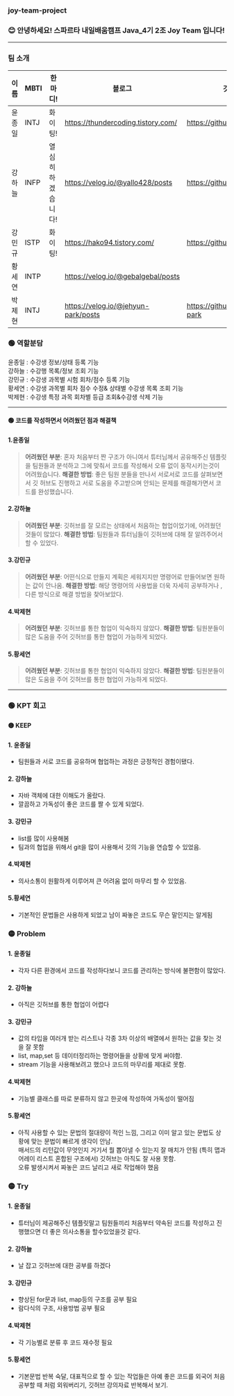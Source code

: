 ### joy-team-project

### 😊 안녕하세요! 스파르타 내일배움캠프 Java_4기 2조 Joy Team 입니다!
-----
### 팀 소개

| 이름 |MBTI| 한마디! | 블로그 | 깃허브 |
| ----|------|----|-------|-------|
|윤종일| INTJ | 화이팅! | https://thundercoding.tistory.com/ | https://github.com/pie0902 |
|강하늘|INFP|열심히 하겠습니다!|https://velog.io/@yallo428/posts|https://github.com/yallo428|
|강민규| ISTP | 화이팅! | https://hako94.tistory.com/| https://github.com/Hako99 |
|황세연| INTP | |https://velog.io/@gebalgebal/posts| |
|박제현| INTJ|  | https://velog.io/@jehyun-park/posts| https://github.com/jehyun-park|



### 🟢 역할분담

윤종일 : 수강생 정보/상태 등록 기능<br/>
강하늘 : 수강행 목록/정보 조회 기능<br/>
강민규 : 수강생 과목별 시험 회차/점수 등록 기능<br/>
황세연 : 수강생 과목별 회차 점수 수정& 상태별 수강생 목록 조회 기능<br/>
박제현 : 수강생 특정 과목 회차별 등급 조회&수강생 삭제 기능<br/>
***********************

#### 🟢 코드를 작성하면서 어려웠던 점과 해결책
#### 1.윤종일 
>**어려웠던 부분**: 혼자 처음부터 짠 구조가 아니여서 튜터님께서 공유해주신 템플릿을 팀원들과 분석하고 그에 맞춰서 코드를 작성해서 오류 없이 동작시키는것이 어려웠습니다.
  **해결한 방법**: 좋은 팀원 분들을 만나서 서로서로 코드를 살펴보면서 깃 허브도 진행하고 서로 도움을 주고받으며 안되는 문제를 해결해가면서 코드를 완성했습니다.
#### 2.강하늘 
>**어려웠던 부분**: 깃허브를 잘 모르는 상태에서 처음하는 협업이었기에, 어려웠던 것들이 많았다.
  **해결한 방법**: 팀원들과 튜터님들이 깃허브에 대해 잘 알려주어서 할 수 있었다.
#### 3.강민규 
>**어려웠던 부분**: 어떤식으로 만들지 계획은 세워지지만 명령어로 만들어보면 원하는 값이 안나옴.
  **해결한 방법**: 해당 명령어의 사용법을 더욱 자세히 공부하거나 , 다른 방식으로 해결 방법을 찾아보았다.
#### 4.박제현 
>**어려웠던 부분**: 깃허브를 통한 협업이 익숙하지 않았다.
  **해결한 방법**: 팀원분들이 많은 도움을 주어 깃허브를 통한 협업이 가능하게 되었다.
#### 5.황세연 
>**어려웠던 부분**: 깃허브를 통한 협업이 익숙하지 않았다.
  **해결한 방법**: 팀원분들이 많은 도움을 주어 깃허브를 통한 협업이 가능하게 되었다.
  
******************************
### 🟢 KPT 회고

#### 🟡 KEEP
#### 1. 윤종일 
* 팀원들과 서로 코드를 공유하며 협업하는 과정은 긍정적인 경험이됐다.
#### 2. 강하늘
* 자바 객체에 대한 이해도가 올랐다.
* 깔끔하고 가독성이 좋은 코드를 짤 수 있게 되었다.
#### 3. 강민규
- list를 많이 사용해봄
- 팀과의 협업을 위해서 git을 많이 사용해서 깃의 기능을 연습할 수 있었음.
#### 4.박제현
* 의사소통이 원활하게 이루어져 큰 어려움 없이 마무리 할 수 있었음.
#### 5.황세연
* 기본적인 문법들은 사용하게 되었고 남이 짜놓은 코드도 무슨 말인지는 알게됨
### 🟡 Problem
#### 1. 윤종일 
* 각자 다른 환경에서 코드를 작성하다보니 코드를 관리하는 방식에 불편함이 많았다.
#### 2. 강하늘
- 아직은 깃허브를 통한 협업이 어렵다
#### 3. 강민규
- 값의 타입을 여러개 받는 리스트나 각종 3차 이상의 배열에서 원하는 값을 찾는 것을 잘 못함
- list, map,set 등 데이터정리하는 명령어들을 상황에 맞게 써야함.
- stream 기능을 사용해보려고 했으나 코드의 마무리를 제대로 못함.
#### 4.박제현
* 기능별 클래스를 따로 분류하지 않고 한곳에 작성하여 가독성이 떨어짐
#### 5.황세연
* 아직 사용할 수 있는 문법의 절대량이 적인 느낌, 그리고 이미 알고 있는 문법도 상황에 맞는 문법이 빠르게 생각이 안남.<br/> 매서드의 리턴값이 무엇인지 거기서 뭘 뽑아낼 수 있는지 잘 매치가 안됨 (특히 맵과 어레이 리스트 혼합된 구조에서) 깃허브는 아직도 잘 사용 못함.<br/> 오류 발생시켜서 짜놓은 코드 날리고 새로 작업해야 했음
### 🟡 Try
#### 1. 윤종일
* 튜터님이 제공해주신 템플릿말고 팀원들끼리 처음부터 약속된 코드를 작성하고 진행했으면 더 좋은 의사소통을 할수있었을것 같다.
#### 2. 강하늘
- 날 잡고 깃허브에 대한 공부를 하겠다
#### 3. 강민규
- 향상된 for문과 list, map등의 구조를 공부 필요
- 람다식의 구조, 사용방법 공부 필요
#### 4.박제현
- 각 기능별로 분류 후 코드 재수정 필요
#### 5.황세연
* 기본문법 반복 숙달, 대표적으로 할 수 있는 작업들은 아예 좋은 코드를 외국어 처음 공부할 때 처럼 외워버리기, 깃허브 강의자료 반복해서 보기.
